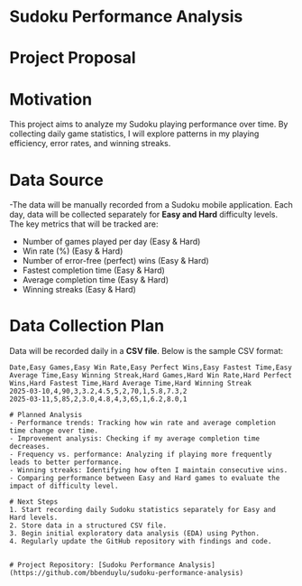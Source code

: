 
# Sudoku Performance Analysis

# Project Proposal

# Motivation  
This project aims to analyze my Sudoku playing performance over time. By collecting daily game statistics, I will explore patterns in my playing efficiency, error rates, and winning streaks.

# Data Source
-The data will be manually recorded from a Sudoku mobile application. Each day, data will be collected separately for **Easy and Hard** difficulty levels. The key metrics that will be tracked are:  
- Number of games played per day (Easy & Hard)  
- Win rate (%) (Easy & Hard)  
- Number of error-free (perfect) wins (Easy & Hard)  
- Fastest completion time (Easy & Hard)  
- Average completion time (Easy & Hard)  
- Winning streaks (Easy & Hard)  
 

# Data Collection Plan  
Data will be recorded daily in a **CSV file**. Below is the sample CSV format:  

```csv
Date,Easy Games,Easy Win Rate,Easy Perfect Wins,Easy Fastest Time,Easy Average Time,Easy Winning Streak,Hard Games,Hard Win Rate,Hard Perfect Wins,Hard Fastest Time,Hard Average Time,Hard Winning Streak
2025-03-10,4,90,3,3.2,4.5,5,2,70,1,5.8,7.3,2
2025-03-11,5,85,2,3.0,4.8,4,3,65,1,6.2,8.0,1

# Planned Analysis  
- Performance trends: Tracking how win rate and average completion time change over time.  
- Improvement analysis: Checking if my average completion time decreases.  
- Frequency vs. performance: Analyzing if playing more frequently leads to better performance.  
- Winning streaks: Identifying how often I maintain consecutive wins.
- Comparing performance between Easy and Hard games to evaluate the impact of difficulty level.

# Next Steps 
1. Start recording daily Sudoku statistics separately for Easy and Hard levels.
2. Store data in a structured CSV file.  
3. Begin initial exploratory data analysis (EDA) using Python.  
4. Regularly update the GitHub repository with findings and code.  


# Project Repository: [Sudoku Performance Analysis](https://github.com/bbenduylu/sudoku-performance-analysis)

